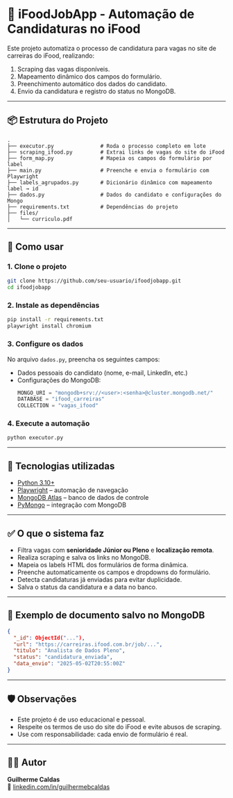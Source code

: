 # 🤖 iFoodJobApp - Automação de Candidaturas no iFood

Este projeto automatiza o processo de candidatura para vagas no site de carreiras do iFood, realizando:

1. Scraping das vagas disponíveis.
2. Mapeamento dinâmico dos campos do formulário.
3. Preenchimento automático dos dados do candidato.
4. Envio da candidatura e registro do status no MongoDB.

---

## 📦 Estrutura do Projeto

```
.
├── executor.py               # Roda o processo completo em lote
├── scraping_ifood.py         # Extrai links de vagas do site do iFood
├── form_map.py               # Mapeia os campos do formulário por label
├── main.py                   # Preenche e envia o formulário com Playwright
├── labels_agrupados.py       # Dicionário dinâmico com mapeamento label → id
├── dados.py                  # Dados do candidato e configurações do Mongo
├── requirements.txt          # Dependências do projeto
├── files/
│   └── curriculo.pdf   
```

---

## 🚀 Como usar

### 1. Clone o projeto

```bash
git clone https://github.com/seu-usuario/ifoodjobapp.git
cd ifoodjobapp
```

### 2. Instale as dependências

```bash
pip install -r requirements.txt
playwright install chromium
```

### 3. Configure os dados

No arquivo `dados.py`, preencha os seguintes campos:

- Dados pessoais do candidato (nome, e-mail, LinkedIn, etc.)
- Configurações do MongoDB:
  ```python
  MONGO_URI = "mongodb+srv://<user>:<senha>@cluster.mongodb.net/"
  DATABASE = "ifood_carreiras"
  COLLECTION = "vagas_ifood"
  ```

### 4. Execute a automação

```bash
python executor.py
```

---

## 🧠 Tecnologias utilizadas

- [Python 3.10+](https://www.python.org/)
- [Playwright](https://playwright.dev/python/) – automação de navegação
- [MongoDB Atlas](https://www.mongodb.com/cloud/atlas) – banco de dados de controle
- [PyMongo](https://pymongo.readthedocs.io/) – integração com MongoDB

---

## ✅ O que o sistema faz

- Filtra vagas com **senioridade Júnior ou Pleno** e **localização remota**.
- Realiza scraping e salva os links no MongoDB.
- Mapeia os labels HTML dos formulários de forma dinâmica.
- Preenche automaticamente os campos e dropdowns do formulário.
- Detecta candidaturas já enviadas para evitar duplicidade.
- Salva o status da candidatura e a data no banco.

---

## 📁 Exemplo de documento salvo no MongoDB

```json
{
  "_id": ObjectId("..."),
  "url": "https://carreiras.ifood.com.br/job/...",
  "titulo": "Analista de Dados Pleno",
  "status": "candidatura_enviada",
  "data_envio": "2025-05-02T20:55:00Z"
}
```

---

## 🛡️ Observações

- Este projeto é de uso educacional e pessoal.
- Respeite os termos de uso do site do iFood e evite abusos de scraping.
- Use com responsabilidade: cada envio de formulário é real.

---

## 🧑‍💻 Autor

**Guilherme Caldas**  
🔗 [linkedin.com/in/guilhermebcaldas](https://www.linkedin.com/in/guilhermebcaldas/)